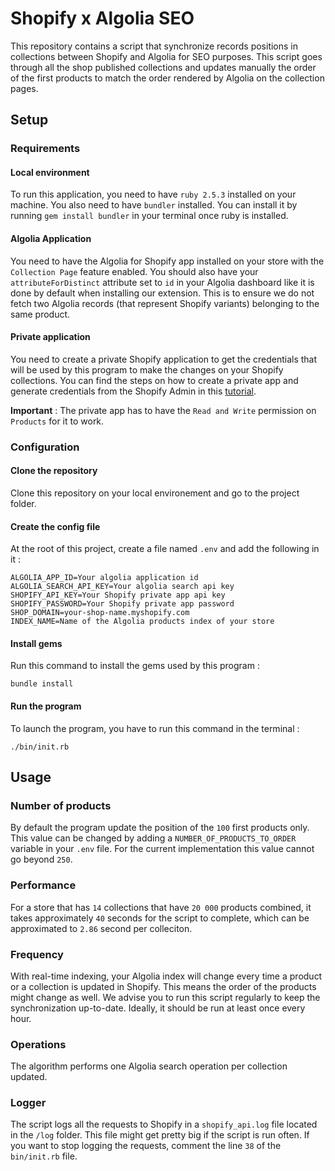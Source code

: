 # Shopify x Algolia SEO
This repository contains a script that synchronize records positions in collections between Shopify and Algolia for SEO purposes.
This script goes through all the shop published collections and updates manually the order of the first products to match the order rendered by Algolia on the collection pages.

## Setup

### Requirements

#### Local environment
To run this application, you need to have `ruby 2.5.3` installed on your machine.
You also need to have `bundler` installed. You can install it by running `gem install bundler` in your terminal once ruby is installed.

#### Algolia Application

You need to have the Algolia for Shopify app installed on your store with the `Collection Page` feature enabled.
You should also have your `attributeForDistinct` attribute set to `id` in your Algolia dashboard like it is done by default when installing our extension.
This is to ensure we do not fetch two Algolia records (that represent Shopify variants) belonging to the same product.

#### Private application

You need to create a private Shopify application to get the credentials that will be used by this program to make the changes on your Shopify collections.
You can find the steps on how to create a private app and generate credentials from the Shopify Admin in this [tutorial](https://shopify.dev/tutorials/authenticate-a-private-app-with-shopify-admin).

**Important** :
The private app has to have the `Read and Write` permission on `Products` for it to work.

### Configuration

#### Clone the repository
Clone this repository on your local environement and go to the project folder.

#### Create the config file
At the root of this project, create a file named `.env`  and add the following in it :
```
ALGOLIA_APP_ID=Your algolia application id
ALGOLIA_SEARCH_API_KEY=Your algolia search api key
SHOPIFY_API_KEY=Your Shopify private app api key
SHOPIFY_PASSWORD=Your Shopify private app password
SHOP_DOMAIN=your-shop-name.myshopify.com
INDEX_NAME=Name of the Algolia products index of your store
```

#### Install gems
Run this command to install the gems used by this program :
```
bundle install
```

#### Run the program

To launch the program, you have to run this command in the terminal :
```
./bin/init.rb
```

## Usage

### Number of products

By default the program update the position of the `100` first products only.
This value can be changed by adding a `NUMBER_OF_PRODUCTS_TO_ORDER` variable in your `.env` file.
For the current implementation this value cannot go beyond `250`.

### Performance

For a store that has `14` collections that have `20 000` products combined, it takes approximately `40` seconds for the script to complete, which can be approximated to `2.86` second per colleciton.

### Frequency

With real-time indexing, your Algolia index will change every time a product or a collection is updated in Shopify. This means the order of the products might change as well.
We advise you to run this script regularly to keep the synchronization up-to-date.
Ideally, it should be run at least once every hour.

### Operations

The algorithm performs one Algolia search operation per collection updated.

### Logger

The script logs all the requests to Shopify in a  `shopify_api.log` file located in the `/log` folder. This file might get pretty big if the script is run often.
If you want to stop logging the requests, comment the line `38` of the `bin/init.rb` file.

